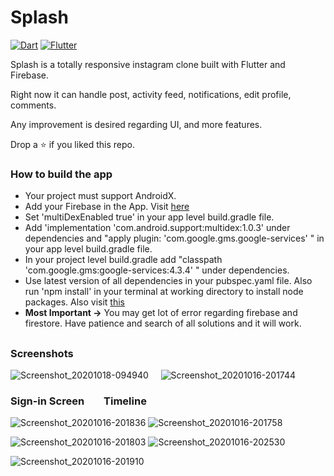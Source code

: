 
# Splash

[![Dart](https://img.shields.io/badge/-Dart-0175C2?style=flat&logo=dart&link=https://github.com/sumitt1080)](https://github.com/sumitt1080)
[![Flutter](https://img.shields.io/badge/-Flutter-02569B?style=flat&logo=flutter&link=https://github.com/sumitt1080)](https://github.com/sumitt1080)

Splash is a totally responsive instagram clone built with Flutter and Firebase.

Right now it can handle post, activity feed, notifications, edit profile, comments.

Any improvement is desired regarding UI, and more features.

Drop a ⭐ if you liked this repo. 

### How to build the app
 *  Your project must support AndroidX. 
 * Add your Firebase in the App. Visit [here](https://firebase.google.com/docs/flutter/setup)
 * Set 'multiDexEnabled true' in your app level build.gradle file.
 * Add 'implementation 'com.android.support:multidex:1.0.3' under dependencies and  "apply plugin: 'com.google.gms.google-services' " in your app level build.gradle file.
 *  In your project level build.gradle add "classpath 'com.google.gms:google-services:4.3.4' " under dependencies.
 * Use latest version of all dependencies in your pubspec.yaml file. Also run 'npm install' in your terminal at working directory to install node packages. Also visit [this](https://firebase.google.com/docs/functions/get-started)
 *  **Most Important ->** You may get lot of error regarding firebase and firestore. Have patience and search of all solutions and it will work.
##
###                                              Screenshots

![Screenshot_20201018-094940](https://user-images.githubusercontent.com/51052011/96358753-79842700-1128-11eb-8e79-0cfa70beaab1.jpg) &nbsp; &nbsp; ![Screenshot_20201016-201744](https://user-images.githubusercontent.com/51052011/96358754-8143cb80-1128-11eb-8fc1-85dcff669f18.jpg)
###  Sign-in Screen &nbsp; &nbsp;&nbsp; &nbsp;                                 Timeline


![Screenshot_20201016-201836](https://user-images.githubusercontent.com/51052011/96358755-886ad980-1128-11eb-85ee-784cd12e3b58.jpg)      ![Screenshot_20201016-201758](https://user-images.githubusercontent.com/51052011/96358757-8f91e780-1128-11eb-9417-aaa13010a177.jpg)

![Screenshot_20201016-201803](https://user-images.githubusercontent.com/51052011/96358761-97ea2280-1128-11eb-863b-c92c6dcff85f.jpg)       ![Screenshot_20201016-202530](https://user-images.githubusercontent.com/51052011/96358763-9de00380-1128-11eb-85ce-98894e4d4f45.jpg)

![Screenshot_20201016-201910](https://user-images.githubusercontent.com/51052011/96358770-a33d4e00-1128-11eb-8e64-880bf3b3e8e1.jpg) 
